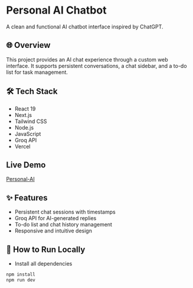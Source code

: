 # Personal AI Chatbot

A clean and functional AI chatbot interface inspired by ChatGPT.

## 🌐 Overview
This project provides an AI chat experience through a custom web interface. It supports persistent conversations, a chat sidebar, and a to-do list for task management.

## 🛠 Tech Stack
- React 19
- Next.js
- Tailwind CSS
- Node.js
- JavaScript
- Groq API
- Vercel

## Live Demo
[Personal-AI](https://v0-minimalist-chatbot-ui.vercel.app/)

## ✨ Features
- Persistent chat sessions with timestamps
- Groq API for AI-generated replies
- To-do list and chat history management
- Responsive and intuitive design

## 🚀 How to Run Locally
- Install all dependencies
```bash
npm install
npm run dev
